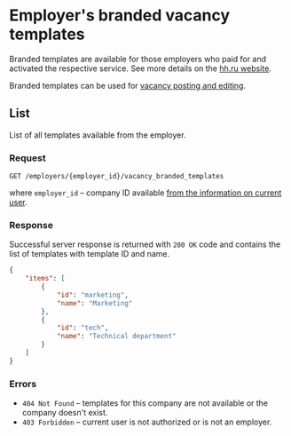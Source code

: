 # Employer's branded vacancy templates

Branded templates are available for those employers who paid for
and activated the respective service.
See more details on the [hh.ru website](http://hh.ru/article/2069).

Branded templates can be used for
[vacancy posting and editing](vacancies.md#branded-template-field).


<a name="list"></a>
## List

List of all templates available from the employer.


<a name="list-request"></a>
### Request

`GET /employers/{employer_id}/vacancy_branded_templates`

where `employer_id` – company ID available
[from the information on current user](me.md#employer-info).


<a name="list-response"></a>
### Response

Successful server response is returned with `200 OK` code and contains the list
of templates with template ID and name.

```json
{
    "items": [
        {
            "id": "marketing",
            "name": "Marketing"
        },
        {
            "id": "tech",
            "name": "Technical department"
        }
    ]
}
```

<a name="list-errors"></a>
### Errors

* `404 Not Found` – templates for this company are not available or
  the company doesn't exist.
* `403 Forbidden` – current user is not authorized or is not
  an employer.
